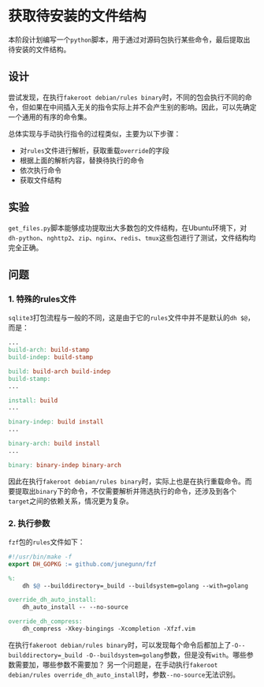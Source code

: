 # 获取待安装的文件结构
本阶段计划编写一个`python`脚本，用于通过对源码包执行某些命令，最后提取出待安装的文件结构。

## 设计
尝试发现，在执行`fakeroot debian/rules binary`时，不同的包会执行不同的命令，但如果在中间插入无关的指令实际上并不会产生别的影响。因此，可以先确定一个通用的有序的命令集。

总体实现与手动执行指令的过程类似，主要为以下步骤：
- 对`rules`文件进行解析，获取重载`override`的字段
- 根据上面的解析内容，替换待执行的命令
- 依次执行命令
- 获取文件结构

## 实验
`get_files.py`脚本能够成功提取出大多数包的文件结构，在Ubuntu环境下，对`dh-python`、`nghttp2`、`zip`、`nginx`、`redis`、`tmux`这些包进行了测试，文件结构均完全正确。

## 问题
### 1. 特殊的rules文件
`sqlite3`打包流程与一般的不同，这是由于它的`rules`文件中并不是默认的`dh $@`，而是：
```makefile
...
build-arch: build-stamp
build-indep: build-stamp

build: build-arch build-indep
build-stamp:
...

install: build
...

binary-indep: build install
...

binary-arch: build install
...

binary: binary-indep binary-arch
```
因此在执行`fakeroot debian/rules binary`时，实际上也是在执行重载命令。而要提取出`binary`下的命令，不仅需要解析并筛选执行的命令，还涉及到各个`target`之间的依赖关系，情况更为复杂。

### 2. 执行参数
`fzf`包的`rules`文件如下：
```makefile
#!/usr/bin/make -f
export DH_GOPKG := github.com/junegunn/fzf

%:
    dh $@ --builddirectory=_build --buildsystem=golang --with=golang

override_dh_auto_install:
    dh_auto_install -- --no-source

override_dh_compress:
    dh_compress -Xkey-bingings -Xcompletion -Xfzf.vim
```
在执行`fakeroot debian/rules binary`时，可以发现每个命令后都加上了`-O--builddirectory=_build -O--buildsystem=golang`参数，但是没有`with`。哪些参数需要加，哪些参数不需要加？
另一个问题是，在手动执行`fakeroot debian/rules override_dh_auto_install`时，参数`--no-source`无法识别。